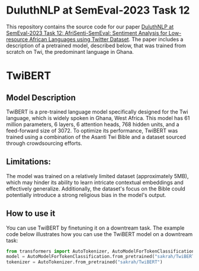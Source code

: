 # DuluthNLP at SemEval-2023 Task 12

This repository contains the source code for our paper [DuluthNLP at SemEval-2023 Task 12: AfriSenti-SemEval: Sentiment Analysis for Low-resource African Languages using Twitter Dataset](https://aclanthology.org/2023.semeval-1.236). The paper includes a description of a pretrained model, described below, that was trained from scratch on Twi, the predominant language in Ghana.

# TwiBERT
## Model Description
TwiBERT is a pre-trained language model specifically designed for the Twi language, which is widely spoken in Ghana, West Africa. This model has 61 million parameters, 6 layers, 6 attention heads, 768 hidden units, and a feed-forward size of 3072. To optimize its performance, TwiBERT was trained using a combination of the Asanti Twi Bible and a dataset sourced through crowdsourcing efforts.

## Limitations:
The model was trained on a relatively limited dataset (approximately 5MB), which may hinder its ability to learn intricate contextual embeddings and effectively generalize. Additionally, the dataset's focus on the Bible could potentially introduce a strong religious bias in the model's output.

## How to use it
You can use TwiBERT by finetuning it on a downtream task. The example code below illustrates how you can use the TwiBERT model on a downtream task:

``` python
from transformers import AutoTokenizer, AutoModelForTokenClassification
model = AutoModelForTokenClassification.from_pretrained("sakrah/TwiBERT")
tokenizer = AutoTokenizer.from_pretrained("sakrah/TwiBERT")
```
